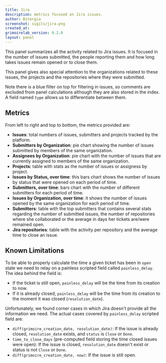 ```yaml
---
title: Jira
description: metrics focused on Jira issues.
author: Bitergia
screenshot: sigils/jira.png
created_at:
grimoirelab_version: 0.2.0
layout: panel
---
```


This panel summarizes all the activity related to Jira issues. It is
focused in the number of issues submitted, the people reporting
them and how long takes issues remain opened or to close them.

This panel gives also special attention to the organizations related
to these issues, the projects and the repositories where they were
submitted.

Note there is a blue filter on top for filtering in issues, so comments
are excluded from panel calculations although they are also stored in the
index. A field named `type` allows us to differentiate between them.


## Metrics

From left to right and top to bottom, the metrics provided are:

* **Issues**: total numbers of issues, submitters and projects tracked
  by the platform.
* **Submitters by Organization**: pie chart showing the number of issues
  submitted by members of the same organization.
* **Assignees by Organization**: pie chart with the number of issues
  that are currently assigned to members of the same organization.
* **Projects**: table with stats as the number of issues or assigness
  by project.
* **Issues by Status, over time**: this bars chart shows the number of
  issues by status that were opened on each period of time.
* **Submitters, over time**: bars chart with the number of different
  submitters for each period of time.
* **Issues by Organization, over time**: it shows the number of issues
  opened by the same organization for each period of time.
* **Submitters**: table with the top submitters that contains several
  stats regarding the number of submitted issues, the number of repositories
  where she collaborated or the average in days her tickets are/were
  remained open.
* **Jira repositories**: table with the activity per repository and the
  average time to close an issue.

## Known Limitations

To be able to properly calculate the time a given ticket has been in `open` state we need to relay on a painless
scripted field called `painless_delay`. The idea behind the field is:

* If the ticket is still open, `painless_delay` will be the time from its creation to now.
* If it is already closed, `painless_delay` will be the time from its creation to the moment it was closed
(`resolution_date`).

Unfortunately, we found corner cases in which Jira doesn't provide all the information we need. The actual cases
covered by `painless_delay` scripted field are:

* `diff(grimoire_creation_date, resolution_date)`: If the issue is already closed, `resolution_date` exists,
and `status` is `Close` or `Done`.
* `time_to_close_days` (pre-computed field storing the time closed issues were open): If the issue is closed,
`resolution_date` doesn't exist or status is not `Close` or `Done`.
* `diff(grimoire_creation_date, now)`: If the issue is still open.
